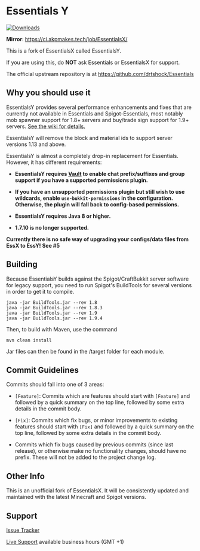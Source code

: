 # Essentials Y

[![Downloads](https://i.imgur.com/MMc0PJY.png)](http://ci.ender.zone/job/EssentialsX/)

**Mirror**: https://ci.akpmakes.tech/job/EssentialsX/

This is a fork of EssentialsX called EssentialsY.

If you are using this, do **NOT** ask Essentials or EssentialsX for support.

The official upstream repository is at https://github.com/drtshock/Essentials

Why you should use it
--------

EssentialsY provides several performance enhancements and fixes that are currently not available in Essentials and Spigot-Essentials, most notably mob spawner support for 1.8+ servers and buy/trade sign support for 1.9+ servers. [See the wiki for details.](https://github.com/MiniDigger/EssentialsY/wiki)  

EssentialsY will remove the block and material ids to support server versions 1.13 and above.

EssentialsY is almost a completely drop-in replacement for Essentials. However, it has different requirements:

* **EssentialsY requires [Vault](http://dev.bukkit.org/bukkit-plugins/vault/) to enable chat prefix/suffixes and group support if you have a supported permissions plugin.**

* **If you have an unsupported permissions plugin but still wish to use wildcards, enable `use-bukkit-permissions` in the configuration. Otherwise, the plugin will fall back to config-based permissions.**

* **EssentialsY requires Java 8 or higher.**

* **1.7.10 is no longer supported.**

**Currently there is no safe way of upgrading your configs/data files from EssX to EssY! See #5**

Building
--------

Because EssentialsY builds against the Spigot/CraftBukkit server software for legacy support, you need to run Spigot's BuildTools for several versions in order to get it to compile.

```
java -jar BuildTools.jar --rev 1.8
java -jar BuildTools.jar --rev 1.8.3
java -jar BuildTools.jar --rev 1.9
java -jar BuildTools.jar --rev 1.9.4
```

Then, to build with Maven, use the command
```
mvn clean install
```

Jar files can then be found in the /target folder for each module.


Commit Guidelines
-----------------

Commits should fall into one of 3 areas:

- `[Feature]`: Commits which are features should start with `[Feature]` and followed by a quick summary on the top line, followed by some extra details in the commit body.

- `[Fix]`: Commits which fix bugs, or minor improvements to existing features should start with `[Fix]` and followed by a quick summary on the top line, followed by some extra details in the commit body.

- Commits which fix bugs caused by previous commits (since last release), or otherwise make no functionality changes, should have no prefix.  These will not be added to the project change log.


Other Info
-----------------

This is an unofficial fork of EssentialsX. It will be consistently updated and maintained with the latest Minecraft and Spigot versions.

Support
-----------------
[Issue Tracker](https://github.com/MiniDigger/EssentialsY/issues)

[Live Support](http://webchat.esper.net/?channels=essentialsy&prompt=1) available business hours (GMT +1)
